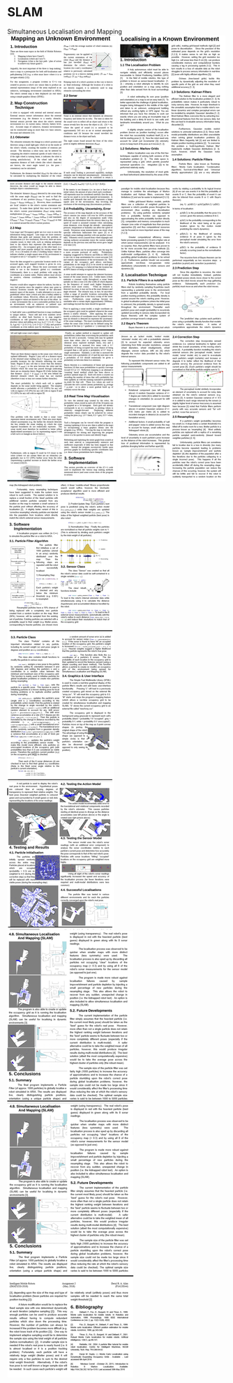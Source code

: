# SLAM
Simultaneous Localisation and Mapping
![](https://raw.githubusercontent.com/mohammedterry/SLAM/master/screenshots/a.jpg)
![](https://raw.githubusercontent.com/mohammedterry/SLAM/master/screenshots/1.jpg)
![](https://raw.githubusercontent.com/mohammedterry/SLAM/master/screenshots/2.jpg)
![](https://raw.githubusercontent.com/mohammedterry/SLAM/master/screenshots/3.jpg)
